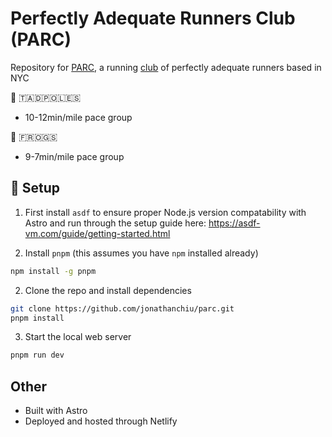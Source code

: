 # Perfectly Adequate Runners Club (PARC)
Repository for [PARC](https://perfectlyadequaterunners.club), a running [club](https://www.strava.com/clubs/parc) of perfectly adequate runners based in NYC

🐸 ​🇹​​🇦​​🇩​​🇵​​🇴​​🇱​​🇪​​🇸​
- 10-12min/mile pace group

🐸 ​🇫​​🇷​​🇴​​🇬​​🇸​
- 9-7min/mile pace group

## 🚀 Setup
1. First install `asdf` to ensure proper Node.js version compatability with Astro and run through the setup guide here: https://asdf-vm.com/guide/getting-started.html

2. Install `pnpm` (this assumes you have `npm` installed already)

```sh
npm install -g pnpm
```

2. Clone the repo and install dependencies

```sh
git clone https://github.com/jonathanchiu/parc.git
pnpm install
```

3. Start the local web server

```sh
pnpm run dev
```

## Other
- Built with Astro
- Deployed and hosted through Netlify
